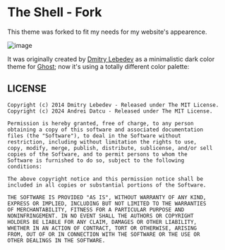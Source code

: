 # The Shell - Fork

This theme was forked to fit my needs for my website's appearence.

![image](https://cdn.dribbble.com/users/1091/screenshots/15487845/media/7015d7f78569b3b885146dec1c268193.gif)

It was originally created by [Dmitry Lebedev](https://github.com/mityalebedev) as a minimalistic dark color theme for [Ghost](http://github.com/tryghost/ghost/); now it's using a totally different color palette: 

## LICENSE
```
Copyright (c) 2014 Dmitry Lebedev - Released under The MIT License.
Copyright (c) 2024 Andrei Datcu - Released under The MIT License.

Permission is hereby granted, free of charge, to any person
obtaining a copy of this software and associated documentation
files (the "Software"), to deal in the Software without
restriction, including without limitation the rights to use,
copy, modify, merge, publish, distribute, sublicense, and/or sell
copies of the Software, and to permit persons to whom the
Software is furnished to do so, subject to the following
conditions:

The above copyright notice and this permission notice shall be
included in all copies or substantial portions of the Software.

THE SOFTWARE IS PROVIDED "AS IS", WITHOUT WARRANTY OF ANY KIND,
EXPRESS OR IMPLIED, INCLUDING BUT NOT LIMITED TO THE WARRANTIES
OF MERCHANTABILITY, FITNESS FOR A PARTICULAR PURPOSE AND
NONINFRINGEMENT. IN NO EVENT SHALL THE AUTHORS OR COPYRIGHT
HOLDERS BE LIABLE FOR ANY CLAIM, DAMAGES OR OTHER LIABILITY,
WHETHER IN AN ACTION OF CONTRACT, TORT OR OTHERWISE, ARISING
FROM, OUT OF OR IN CONNECTION WITH THE SOFTWARE OR THE USE OR
OTHER DEALINGS IN THE SOFTWARE.
```
